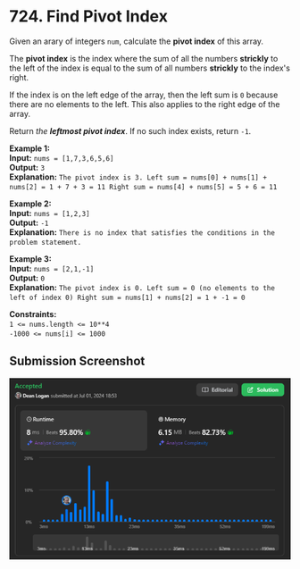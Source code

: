 # 724. Find Pivot Index

Given an arary of integers `num`, calculate the **pivot index** of this array.

The **pivot index** is the index where the sum of all the numbers **strickly** to the left of the index is equal to the sum of all numbers **strickly** to the index's right.

If the index is on the left edge of the array, then the left sum is `0` because there are no elements to the left. This also applies to the right edge of the array.

Return *the **leftmost pivot index***. If no such index exists, return `-1`.

**Example 1:**  
    **Input:** `nums = [1,7,3,6,5,6]`  
    **Output:** `3`   
    **Explanation:** `The pivot index is 3. Left sum = nums[0] + nums[1] + nums[2] = 1 + 7 + 3 = 11 Right sum = nums[4] + nums[5] = 5 + 6 = 11`   

**Example 2:**  
    **Input:** `nums = [1,2,3]`  
    **Output:** `-1`   
    **Explanation:** `There is no index that satisfies the conditions in the problem statement.`   

**Example 3:**  
    **Input:** `nums = [2,1,-1]`  
    **Output:** `0`   
    **Explanation:** `The pivot index is 0. Left sum = 0 (no elements to the left of index 0) Right sum = nums[1] + nums[2] = 1 + -1 = 0`   

**Constraints:**  
    `1 <= nums.length <= 10**4`  
    `-1000 <= nums[i] <= 1000`  

## Submission Screenshot

![Image](./find-pivot-index.png)